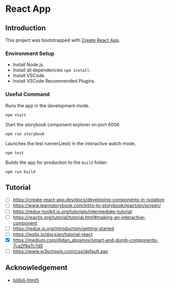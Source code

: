# React App

## Introduction

This project was bootstrapped with [Create React App](https://github.com/facebook/create-react-app).

### Environment Setup

- Install Node.js.
- Install all dependencies `npm install`.
- Install VSCode.
- Install VSCode Recommended Plugins.

### Useful Command

Runs the app in the development mode.

    npm start

Start the storybook component explorer on port 6006

    npm run storybook

Launches the test runner(Jest) in the interactive watch mode.

    npm test

Builds the app for production to the `build` folder.

    npm run build

## Tutorial

- [ ] https://create-react-app.dev/docs/developing-components-in-isolation
- [ ] https://www.learnstorybook.com/intro-to-storybook/react/en/screen/
- [ ] https://redux-toolkit.js.org/tutorials/intermediate-tutorial
- [ ] https://reactjs.org/tutorial/tutorial.html#making-an-interactive-component
- [ ] https://redux.js.org/introduction/getting-started
- [ ] https://jestjs.io/docs/en/tutorial-react
- [x] https://medium.com/@dan_abramov/smart-and-dumb-components-7ca2f9a7c7d0
- [ ] https://www.w3schools.com/css/default.asp

## Acknowledgement

- [bilibili-html5](https://github.com/WhiteBlue/bilibili-html5)

